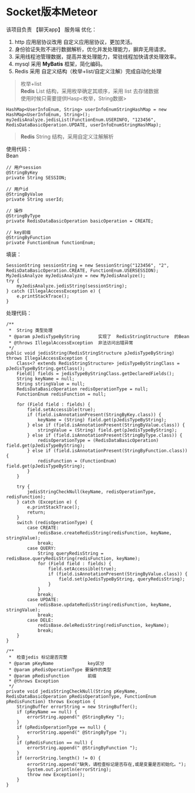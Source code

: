 
# Socket版本Meteor
该项目负责 【聊天app】 服务端
优化：  
 1. http 应用层协议改用 自定义应用层协议，更加灵活。
 2. 身份验证失败不进行数据解析，优化并发处理能力，摒弃无用请求。
 3. 采用线程池管理数据，提高并发处理能力，常驻线程加快请求处理效率。
 4. mysql 采用 **MyBatis** 框架，简化编码。
 5. Redis 采用 自定义结构（枚举+list/自定义注解）完成自动化处理
>枚举+list  
>**Redis** List 结构，采用枚举确定其顺序，采用 list 去存储数据  
>使用时候只需要提供Hasp<枚举，String数据>  

    HashMap<UserInfoEnum, String> userInfoEnumStringHashMap = new HashMap<UserInfoEnum, String>(); 
    myJedisAnalyze.jedisList(FunctionEnum.USERINFO, "123456", RedisDataBasicOperation.UPDATE, userInfoEnumStringHashMap);  

>**Redis** String 结构，采用自定义注解解析  

使用代码：  
Bean    

    // 用户session  
    @StringByKey  
    private String SESSION;  
      
    // 用户id  
    @StringByValue  
    private String userId;  
      
    // 操作  
    @StringByType  
    private RedisDataBasicOperation basicOperation = CREATE;  
      
    // key前缀  
    @StringByFunction  
    private FunctionEnum functionEnum;

填装：  

    SessionString sessionString = new SessionString("123456", "2", RedisDataBasicOperation.CREATE, FunctionEnum.USERSESSION);  
    MyJedisAnalyze myJedisAnalyze = new MyJedisAnalyze();  
    try {  
        myJedisAnalyze.jedisString(sessionString);  
    } catch (IllegalAccessException e) {  
        e.printStackTrace();  
    }



处理代码：  

 
    /**
     *  String 类型处理
     * @param pJedisTypeByString       实现了  RedisStringStructure  的Bean
     * @throws IllegalAccessException  非法访问出错异常
     */
    public void jedisString(RedisStringStructure pJedisTypeByString) throws IllegalAccessException {
        Class<? extends RedisStringStructure> jedisTypeByStringClass = pJedisTypeByString.getClass();
        Field[] fields = jedisTypeByStringClass.getDeclaredFields();
        String keyName = null;
        String stringValue = null;
        RedisDataBasicOperation redisOperationType = null;
        FunctionEnum redisFunction = null;

        for (Field field : fields) {
            field.setAccessible(true);
            if (field.isAnnotationPresent(StringByKey.class)) {
                keyName = (String) field.get(pJedisTypeByString);
            } else if (field.isAnnotationPresent(StringByValue.class)) {
                stringValue = (String) field.get(pJedisTypeByString);
            } else if (field.isAnnotationPresent(StringByType.class)) {
                redisOperationType = (RedisDataBasicOperation) field.get(pJedisTypeByString);
            } else if (field.isAnnotationPresent(StringByFunction.class)) {
                redisFunction = (FunctionEnum) field.get(pJedisTypeByString);
            }
        }

        try {
            jedisStringCheckNull(keyName, redisOperationType, redisFunction);
        } catch (Exception e) {
            e.printStackTrace();
            return;
        }
        switch (redisOperationType) {
            case CREATE:
                redisBase.createRedisString(redisFunction, keyName, stringValue);
                break;
            case QUERY:
                String queryRedisString = redisBase.queryRedisString(redisFunction, keyName);
                for (Field field : fields) {
                    field.setAccessible(true);
                    if (field.isAnnotationPresent(StringByValue.class)) {
                        field.set(pJedisTypeByString, queryRedisString);
                    }
                }
                break;
            case UPDATE:
                redisBase.updateRedisString(redisFunction, keyName, stringValue);
                break;
            case DELE:
                redisBase.deleRedisString(redisFunction, keyName);
                break;
        }
    }

    /**
     *  检查jedis 标记是否完整
     * @param pKeyName             key区分
     * @param pRedisOperationType 要操作的类型
     * @param pRedisFunction       前缀
     * @throws Exception
     */
    private void jedisStringCheckNull(String pKeyName, RedisDataBasicOperation pRedisOperationType, FunctionEnum pRedisFunction) throws Exception {
        StringBuffer errorString = new StringBuffer();
        if (pKeyName == null) {
            errorString.append(" @StringByKey ");
        }
        if (pRedisOperationType == null) {
            errorString.append(" @StringByType ");
        }
        if (pRedisFunction == null) {
            errorString.append(" @StringByFunction ");
        }
        if (errorString.length() != 0) {
            errorString.append("缺失，请检查标记是否存在,或是变量是否初始化。");
            System.out.println(errorString);
            throw new Exception();
        }
    }

 

